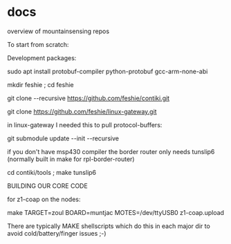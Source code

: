 # docs
overview of mountainsensing repos

To start from scratch:

Development packages:

sudo apt install protobuf-compiler python-protobuf gcc-arm-none-abi

mkdir feshie ; cd feshie

git clone --recursive https://github.com/feshie/contiki.git

git clone https://github.com/feshie/linux-gateway.git

in linux-gateway I needed this to pull protocol-buffers:

git submodule update --init --recursive

if you don't have msp430 compiler the border router only needs tunslip6 (normally built in make for rpl-border-router)

cd contiki/tools ; make tunslip6

BUILDING OUR CORE CODE

for z1-coap on the nodes:

make TARGET=zoul BOARD=muntjac MOTES=/dev/ttyUSB0 z1-coap.upload

There are typically MAKE shellscripts which do this in each major dir to avoid cold/battery/finger issues ;-)
